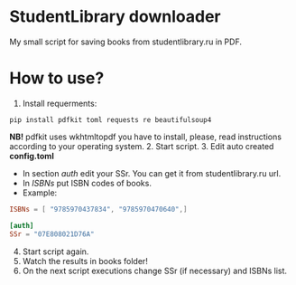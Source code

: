 # StudentLibrary downloader

My small script for saving books from studentlibrary.ru in PDF.

# How to use?
1. Install requerments:
```
pip install pdfkit toml requests re beautifulsoup4
```
**NB!** pdfkit uses wkhtmltopdf you have to install, please, read instructions according to your operating system.
2. Start script.
3. Edit auto created **config.toml**
* In section *auth* edit your SSr. You can get it from studentlibrary.ru url.
* In *ISBNs* put ISBN codes of books.
* Example:
```toml
ISBNs = [ "9785970437834", "9785970470640",]

[auth]
SSr = "07E808021D76A"
```
4. Start script again.
5. Watch the results in books folder!
6. On the next script executions change SSr (if necessary) and ISBNs list.
